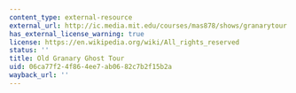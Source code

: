 ```yaml
---
content_type: external-resource
external_url: http://ic.media.mit.edu/courses/mas878/shows/granarytour.html
has_external_license_warning: true
license: https://en.wikipedia.org/wiki/All_rights_reserved
status: ''
title: Old Granary Ghost Tour
uid: 06ca77f2-4f86-4ee7-ab06-82c7b2f15b2a
wayback_url: ''
---
```

